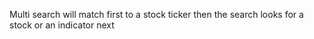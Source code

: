 Multi search will match first to a stock ticker then the search 
looks for a stock or an indicator next 

